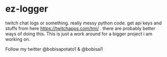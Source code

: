 # ez-logger
twitch chat logs or something. really messy python code.
get api keys and stuffs from here https://twitchapps.com/tmi/ .
there are probably better ways of doing this. This is just a work around for a bigger project i am working on.

Follow my twitter @bobisapotato1 & @bobisai1
